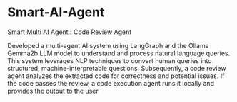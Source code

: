 # Smart-AI-Agent
Smart Multi AI Agent : Code Review Agent

Developed a multi-agent AI system using LangGraph and the Ollama Gemma2b LLM model to understand and process natural language queries. This system leverages NLP techniques to convert human queries into structured, machine-interpretable questions. Subsequently, a code review agent analyzes the extracted code for correctness and potential issues. If the code passes the review, a code execution agent runs it locally and provides the output to the user


